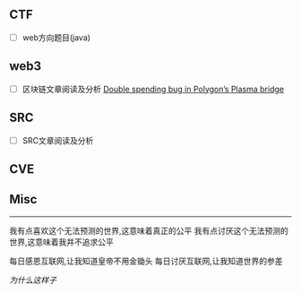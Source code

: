 ## CTF
- [ ] web方向题目(java)

## web3
- [ ] 区块链文章阅读及分析
[Double spending bug in Polygon’s Plasma bridge](https://gerhard-wagner.medium.com/double-spending-bug-in-polygons-plasma-bridge-2e0954ccadf1)



## SRC
- [ ] SRC文章阅读及分析

## CVE

## Misc





---
我有点喜欢这个无法预测的世界,这意味着真正的公平
我有点讨厌这个无法预测的世界,这意味着我并不追求公平

每日感恩互联网,让我知道皇帝不用金锄头
每日讨厌互联网,让我知道世界的参差

*为什么这样子*